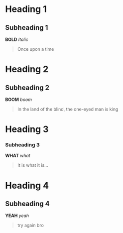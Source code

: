 # Heading 1
## Subheading 1
**BOLD**
*Italic*
>Once upon a time

# Heading 2
## Subheading 2
**BOOM**
*boom*
>In the land of the blind, the one-eyed man is king

# Heading 3
### Subheading 3
**WHAT** *what*
>It is what it is...

# Heading 4 
## Subheading 4
**YEAH** *yeah*
>try again bro

